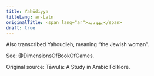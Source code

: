 ```yaml
---
title: Yahūdiyya
titleLang: ar-Latn
originalTitle: <span lang="ar">يهودية</span>
draft: true
---
```


Also transcribed <span lang="ar-Latn">Yahoudieh</span>, meaning “the Jewish woman”.


See: @DimensionsOfBookOfGames.

Original source: Tāwula: A Study in Arabic Folklore.
